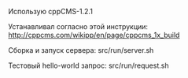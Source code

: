 Использую cppCMS-1.2.1

Устанавливал согласно этой инструкции: http://cppcms.com/wikipp/en/page/cppcms_1x_build


Сборка и запуск сервера: src/run/server.sh

Тестовый hello-world запрос: src/run/request.sh
